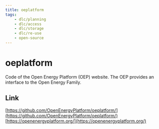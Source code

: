 ```yaml
---
title: oeplatform
tags:
    - dlc/planning
    - dlc/access
    - dlc/storage
    - dlc/re-use
    - open-source
---
```

# oeplatform
Code of the Open Energy Platform (OEP) website. The OEP provides an interface to the Open Energy Family.

## Link
[https://github.com/OpenEnergyPlatform/oeplatform/](https://github.com/OpenEnergyPlatform/oeplatform/)
[https://openenergyplatform.org/](https://openenergyplatform.org/)
